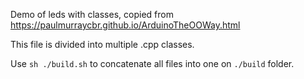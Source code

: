 Demo of leds with classes, copied from https://paulmurraycbr.github.io/ArduinoTheOOWay.html

This file is divided into multiple .cpp classes.

Use `sh ./build.sh` to concatenate all files into one on `./build` folder.


